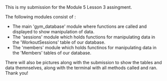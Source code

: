 This is my submission for the Module 5 Lesson 3 assingment.

The following modules consist of :
- The main 'gym_database' module where functions are called and displayed to show manipulation of data.
- The 'sessions' module which holds functions for manipulating data in the 'WorkoutSessions' table of our database.
- The 'members' module which holds functinos for manipulating data in the 'Members' tables of our database.

There will also be pictures along with the submission to show the tables and data themnselves, along with the terminal with all methods called and ran. 
Thank you! 